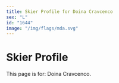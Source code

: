 ```yaml
---
title: Skier Profile for Doina Cravcenco
sex: "L"
id: "1644"
image: "/img/flags/mda.svg" 
---
```


# Skier Profile

This page is for: Doina Cravcenco.
    